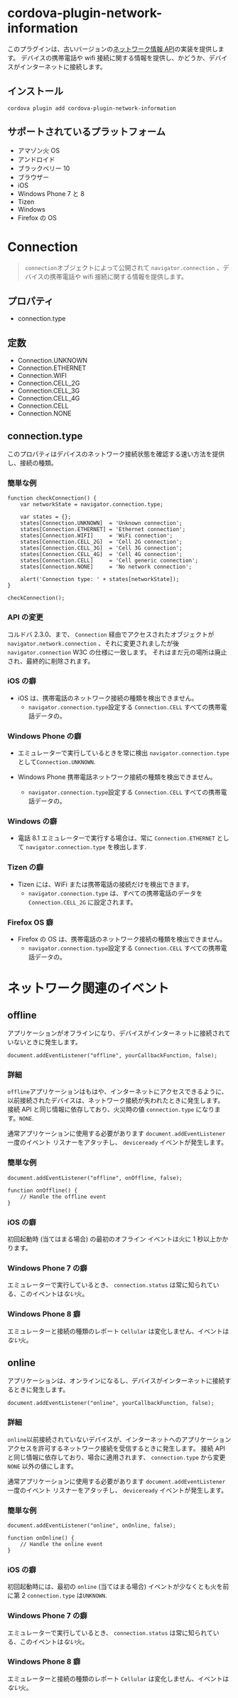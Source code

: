<!---
    Licensed to the Apache Software Foundation (ASF) under one
    or more contributor license agreements.  See the NOTICE file
    distributed with this work for additional information
    regarding copyright ownership.  The ASF licenses this file
    to you under the Apache License, Version 2.0 (the
    "License"); you may not use this file except in compliance
    with the License.  You may obtain a copy of the License at

      http://www.apache.org/licenses/LICENSE-2.0

    Unless required by applicable law or agreed to in writing,
    software distributed under the License is distributed on an
    "AS IS" BASIS, WITHOUT WARRANTIES OR CONDITIONS OF ANY
    KIND, either express or implied.  See the License for the
    specific language governing permissions and limitations
    under the License.
-->

# cordova-plugin-network-information

このプラグインは、古いバージョンの[ネットワーク情報 API][1]の実装を提供します。 デバイスの携帯電話や wifi 接続に関する情報を提供し、かどうか、デバイスがインターネットに接続します。

[1]: http://www.w3.org/TR/2011/WD-netinfo-api-20110607/

## インストール

    cordova plugin add cordova-plugin-network-information

## サポートされているプラットフォーム

- アマゾン火 OS
- アンドロイド
- ブラックベリー 10
- ブラウザー
- iOS
- Windows Phone 7 と 8
- Tizen
- Windows
- Firefox の OS

# Connection

> `connection`オブジェクトによって公開されて `navigator.connection` 、デバイスの携帯電話や wifi 接続に関する情報を提供します。

## プロパティ

- connection.type

## 定数

- Connection.UNKNOWN
- Connection.ETHERNET
- Connection.WIFI
- Connection.CELL_2G
- Connection.CELL_3G
- Connection.CELL_4G
- Connection.CELL
- Connection.NONE

## connection.type

このプロパティはデバイスのネットワーク接続状態を確認する速い方法を提供し、接続の種類。

### 簡単な例

    function checkConnection() {
        var networkState = navigator.connection.type;

        var states = {};
        states[Connection.UNKNOWN]  = 'Unknown connection';
        states[Connection.ETHERNET] = 'Ethernet connection';
        states[Connection.WIFI]     = 'WiFi connection';
        states[Connection.CELL_2G]  = 'Cell 2G connection';
        states[Connection.CELL_3G]  = 'Cell 3G connection';
        states[Connection.CELL_4G]  = 'Cell 4G connection';
        states[Connection.CELL]     = 'Cell generic connection';
        states[Connection.NONE]     = 'No network connection';

        alert('Connection type: ' + states[networkState]);
    }

    checkConnection();

### API の変更

コルドバ 2.3.0、まで、 `Connection` 経由でアクセスされたオブジェクトが `navigator.network.connection` 、それに変更されましたが後 `navigator.connection` W3C の仕様に一致します。 それはまだ元の場所は廃止され、最終的に削除されます。

### iOS の癖

- iOS は、携帯電話のネットワーク接続の種類を検出できません。
  - `navigator.connection.type`設定する `Connection.CELL` すべての携帯電話データの。

### Windows Phone の癖

- エミュレーターで実行しているときを常に検出 `navigator.connection.type` として`Connection.UNKNOWN`.

- Windows Phone 携帯電話ネットワーク接続の種類を検出できません。

  - `navigator.connection.type`設定する `Connection.CELL` すべての携帯電話データの。

### Windows の癖

- 電話 8.1 エミュレーターで実行する場合は、常に `Connection.ETHERNET` として `navigator.connection.type` を検出します.

### Tizen の癖

- Tizen には、WiFi または携帯電話の接続だけを検出できます。
  - `navigator.connection.type` は、すべての携帯電話のデータを `Connection.CELL_2G` に設定されます。

### Firefox OS 癖

- Firefox の OS は、携帯電話のネットワーク接続の種類を検出できません。
  - `navigator.connection.type`設定する `Connection.CELL` すべての携帯電話データの。

# ネットワーク関連のイベント

## offline

アプリケーションがオフラインになり、デバイスがインターネットに接続されていないときに発生します。

    document.addEventListener("offline", yourCallbackFunction, false);

### 詳細

`offline`アプリケーションはもはや、インターネットにアクセスできるように、以前接続されたデバイスは、ネットワーク接続が失われたときに発生します。 接続 API と同じ情報に依存しており、火災時の値 `connection.type` になります。`NONE`.

通常アプリケーションに使用する必要があります `document.addEventListener` 一度のイベント リスナーをアタッチし、 `deviceready` イベントが発生します。

### 簡単な例

    document.addEventListener("offline", onOffline, false);

    function onOffline() {
        // Handle the offline event
    }

### iOS の癖

初回起動時 (当てはまる場合) の最初のオフライン イベントは火に 1 秒以上かかります。

### Windows Phone 7 の癖

エミュレーターで実行しているとき、 `connection.status` は常に知られている、このイベントは*ない*火。

### Windows Phone 8 癖

エミュレーターと接続の種類のレポート `Cellular` は変化しません、イベントは*ない*火。

## online

アプリケーションは、オンラインになるし、デバイスがインターネットに接続するときに発生します。

    document.addEventListener("online", yourCallbackFunction, false);

### 詳細

`online`以前接続されていないデバイスが、インターネットへのアプリケーション アクセスを許可するネットワーク接続を受信するときに発生します。 接続 API と同じ情報に依存しており、場合に適用されます、 `connection.type` から変更 `NONE` 以外の値にします。

通常アプリケーションに使用する必要があります `document.addEventListener` 一度のイベント リスナーをアタッチし、 `deviceready` イベントが発生します。

### 簡単な例

    document.addEventListener("online", onOnline, false);

    function onOnline() {
        // Handle the online event
    }

### iOS の癖

初回起動時には、最初の `online` (当てはまる場合) イベントが少なくとも火を前に第 2 `connection.type` は`UNKNOWN`.

### Windows Phone 7 の癖

エミュレーターで実行しているとき、 `connection.status` は常に知られている、このイベントは*ない*火。

### Windows Phone 8 癖

エミュレーターと接続の種類のレポート `Cellular` は変化しません、イベントは*ない*火。
